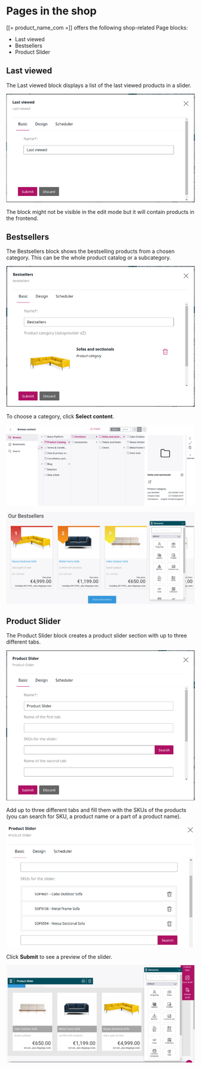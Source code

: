 # Pages in the shop

[[= product_name_com =]] offers the following shop-related Page blocks:

- Last viewed
- Bestsellers
- Product Slider

## Last viewed

The Last viewed block displays a list of the last viewed products in a slider.

![](img/last_viewed.png)

The block might not be visible in the edit mode but it will contain products in the frontend.

## Bestsellers

The Bestsellers block shows the bestselling products from a chosen category. This can be the whole product catalog or a subcategory.

![](img/bestsellers_block.png)

To choose a category, click **Select content**.

![](img/bestsellers_categories.png)

![](img/bestsellers_preview.png)

## Product Slider

The Product Slider block creates a product slider section with up to three different tabs.

![](img/product_slider.png)

Add up to three different tabs and fill them with the SKUs of the products (you can search for SKU, a product name or a part of a product name).

![](img/product_slider_basic.png)

Click **Submit** to see a preview of the slider.

![](img/product_slider_preview.png)
